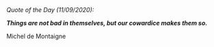 *Quote of the Day (11/09/2020):*

_**Things are not bad in themselves, but our cowardice makes them so.**_

Michel de Montaigne